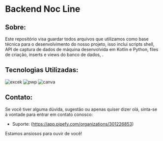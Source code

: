 # Backend Noc Line

## Sobre:

Este repositório visa guardar todos arquivos que utilizamos como base técnica para o desenvolvimento do nosso projeto, isso inclui scripts shell, API de captura de dados de máquina desenvolvida em Kotlin e Python, files de criação, inserts e views do banco de dados, . 



## Tecnologias Utilizadas:
![excek](https://img.shields.io/badge/Microsoft_Excel-217346?style=for-the-badge&logo=microsoft-excel&logoColor=white)
![pwp](https://img.shields.io/badge/Microsoft_PowerPoint-B7472A?style=for-the-badge&logo=microsoft-powerpoint&logoColor=white)
![canva](https://img.shields.io/badge/Canva-%2300C4CC.svg?&style=for-the-badge&logo=Canva&logoColor=white)


	

## Contato:

Se você tiver alguma dúvida, sugestão ou apenas quiser dizer olá, sinta-se à vontade para entrar em contato conosco:

- Suporte: (https://app.pipefy.com/organizations/301226853)

Estamos ansiosos para ouvir de você!
